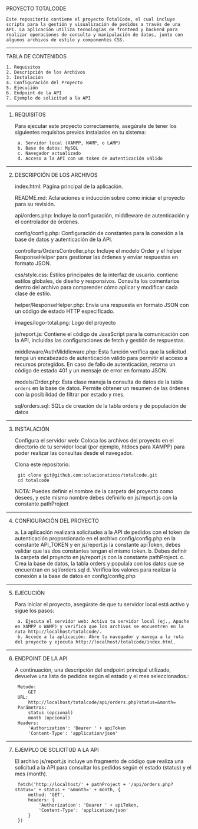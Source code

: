 PROYECTO TOTALCODE

    Este repositorio contiene el proyecto TotalCode, el cual incluye scripts para la gestión y visualización de pedidos a través de una API. La aplicación utiliza tecnologías de frontend y backend para realizar operaciones de consulta y manipulación de datos, junto con algunos archivos de estilo y componentes CSS.

----------------------------------------------------------------------------------

TABLA DE CONTENIDOS

    1. Requisitos
    2. Descripción de los Archivos
    3. Instalación
    4. Configuración del Proyecto
    5. Ejecución
    6. Endpoint de la API
    7. Ejemplo de solicitud a la API

----------------------------------------------------------------------------------

1. REQUISITOS

    Para ejecutar este proyecto correctamente, asegúrate de tener los siguientes requisitos previos instalados en tu sistema:

        a. Servidor local (XAMPP, WAMP, o LAMP)
        b. Base de datos: MySQL
        c. Navegador actualizado
        d. Acceso a la API con un token de autenticación válido

----------------------------------------------------------------------------------

2. DESCRIPCIÓN DE LOS ARCHIVOS

    index.html: 
        Página principal de la aplicación.

    README.md: 
        Aclaraciones e inducción sobre como iniciar el proyecto para su revisión.

    api/orders.php: 
        Incluye la configuración, middleware de autenticación y el controlador de órdenes.

    config/config.php: 
        Configuración de constantes para la conexión a la base de datos y autenticación de la API.

    controllers/OrdersController.php: 
        Incluye el modelo Order y el helper ResponseHelper para gestionar las órdenes y enviar respuestas en formato JSON.

    css/style.css: 
        Estilos principales de la interfaz de usuario. contiene estilos globales, de diseño y responsivos. Consulta los comentarios dentro del archivo para comprender cómo aplicar y modificar cada clase de estilo.

    helper/ResponseHelper.php: 
        Envía una respuesta en formato JSON con un código de estado HTTP especificado.

    images/logo-total.png: 
        Logo del proyecto

    js/report.js: 
        Contiene el código de JavaScript para la comunicación con la API, incluidas las configuraciones de fetch y gestión de respuestas.

    middleware/AuthMiddleware.php: 
        Esta función verifica que la solicitud tenga un encabezado de autenticación válido para permitir el acceso a recursos protegidos. En caso de fallo de autenticación, retorna un código de estado 401 y un mensaje de error en formato JSON.

    models/Order.php: 
        Esta clase maneja la consulta de datos de la tabla `orders` en la base de datos.  Permite obtener un resumen de las órdenes con la posibilidad de filtrar por estado y mes.

    sql/orders.sql: 
        SQLs de creación de la tabla orders y de populación de datos

----------------------------------------------------------------------------------

3. INSTALACIÓN

    Configura el servidor web: Coloca los archivos del proyecto en el directorio de tu servidor local (por ejemplo, htdocs para XAMPP) para poder realizar las consultas desde el navegador.

    Clona este repositorio:

        git clone git@github.com:solucionaticos/totalcode.git
        cd totalcode

    NOTA: 
        Puedes definir el nombre de la carpeta del proyecto como desees, y este mismo nombre debes definirlo en js/report.js con la constante pathProject

----------------------------------------------------------------------------------

4. CONFIGURACIÓN DEL PROYECTO

    a. La aplicación realizará solicitudes a la API de pedidos con el token de autenticación proporcionado en el archivo config/config.php en la constante API_TOKEN y en js/report.js la constante apiToken, debes validar que las dos constantes tengan el mismo token.
    b. Debes definir la carpeta del proyecto en js/report.js con la constante pathProject.
    c. Crea la base de datos, la tabla orders y populala con los datos que se encuentran en sql/orders.sql
    d. Verifica los valores para realizar la conexión a la base de datos en config/config.php

----------------------------------------------------------------------------------

5. EJECUCIÓN

    Para iniciar el proyecto, asegúrate de que tu servidor local está activo y sigue los pasos:

        a. Ejecuta el servidor web: Activa tu servidor local (ej., Apache en XAMPP o WAMP) y verifica que los archivos se encuentren en la ruta http://localhost/totalcode/.
        b. Accede a la aplicación: Abre tu navegador y navega a la ruta del proyecto y ejecuta http://localhost/totalcode/index.html.

----------------------------------------------------------------------------------

6. ENDPOINT DE LA API

    A continuación, una descripción del endpoint principal utilizado, devuelve una lista de pedidos según el estado y el mes seleccionados.:
        
        Metodo: 
            GET 
        URL: 
            http://localhost/totalcode/api/orders.php?status=&month=
        Parámetros: 
            status (opcional)
            month (opcional)
        Headers:
        	'Authorization': 'Bearer ' + apiToken
        	'Content-Type': 'application/json'

----------------------------------------------------------------------------------

7. EJEMPLO DE SOLICITUD A LA API

    El archivo js/report.js incluye un fragmento de código que realiza una solicitud a la API para consultar los pedidos según el estado (status) y el mes (month).

        fetch('http://localhost/' + pathProject + '/api/orders.php?status=' + status + '&month=' + month, {
            method: 'GET',
            headers: {
                'Authorization': 'Bearer ' + apiToken,
                'Content-Type': 'application/json'
            }
        })


